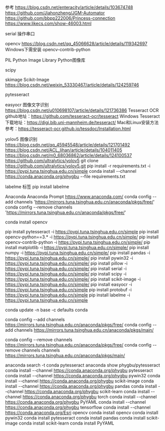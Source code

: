 参考
https://blog.csdn.net/enteracity/article/details/103674748
https://github.com/Jiahonzheng/JGM-Automator
https://github.com/bbpp222006/Princess-connection
https://www.likecs.com/show-46003.html

serial 操作串口

opencv 
https://blog.csdn.net/qq_45066628/article/details/119342697
Windows下需安装 opencv-contrib-python

PIL Python Image Library Python图像库

scipy

skimage Scikit-Image
https://blog.csdn.net/weixin_53330467/article/details/124259746

pytesseract

easyocr 图像文字识别
https://blog.csdn.net/u010698107/article/details/121736386
Tesseract OCR github地址：https://github.com/tesseract-ocr/tesseract
Windows Tesseract下载地址：https://digi.bib.uni-mannheim.de/tesseract/
Mac和Linux安装方法参考：https://tesseract-ocr.github.io/tessdoc/Installation.html

yolov5 图像识别
https://blog.csdn.net/qq_45945548/article/details/121701492
https://blog.csdn.net/ACL_lihan/article/details/104011405
https://blog.csdn.net/m0_68036862/article/details/124100537
https://github.com/ultralytics/yolov5
git clone https://github.com/ultralytics/yolov5.git
pip install -r requirements.txt -i  https://pypi.tuna.tsinghua.edu.cn/simple
conda install --channel https://conda.anaconda.org/phygbu --file requirements.txt

labelme 标签
pip install labelme 

Anaconda
Anaconda Prompt
https://www.anaconda.com/
conda config --add channels 'https://mirrors.tuna.tsinghua.edu.cn/anaconda/pkgs/free/'
conda config --remove channels 'https://mirrors.tuna.tsinghua.edu.cn/anaconda/pkgs/free/'

conda install opencv

pip install pytesseract -i https://pypi.tuna.tsinghua.edu.cn/simple
pip install opencv-python==3.* -i https://pypi.tuna.tsinghua.edu.cn/simple/
pip install opencv-contrib-python -i https://pypi.tuna.tsinghua.edu.cn/simple/
pip install matplotlib -i https://pypi.tuna.tsinghua.edu.cn/simple/
pip install numpy -i https://pypi.tuna.tsinghua.edu.cn/simple/
pip install pandas -i https://pypi.tuna.tsinghua.edu.cn/simple/
pip install pywin32 -i https://pypi.tuna.tsinghua.edu.cn/simple/
pip install pillow -i https://pypi.tuna.tsinghua.edu.cn/simple/
pip install serial -i https://pypi.tuna.tsinghua.edu.cn/simple/
pip install scipy -i https://pypi.tuna.tsinghua.edu.cn/simple/
pip install scikit-image -i https://pypi.tuna.tsinghua.edu.cn/simple/
pip install easyocr -i https://pypi.tuna.tsinghua.edu.cn/simple
pip install protobuf  -i https://pypi.tuna.tsinghua.edu.cn/simple
pip install labelme -i https://pypi.tuna.tsinghua.edu.cn/simple


conda update -n base -c defaults conda

conda config --add channels https://mirrors.tuna.tsinghua.edu.cn/anaconda/pkgs/free/
conda config --add channels https://mirrors.tuna.tsinghua.edu.cn/anaconda/pkgs/main/

conda config --remove channels https://mirrors.tuna.tsinghua.edu.cn/anaconda/pkgs/free/
conda config --remove channels channels https://mirrors.tuna.tsinghua.edu.cn/anaconda/pkgs/main/

anaconda search -t conda pytesseract
anaconda show phygbu/pytesseract
conda install --channel https://conda.anaconda.org/phygbu pytesseract
conda install --channel https://conda.anaconda.org/phygbu pywin32
conda install --channel https://conda.anaconda.org/phygbu scikit-image
conda install --channel https://conda.anaconda.org/phygbu pandas
conda install --channel https://conda.anaconda.org/phygbu scikit-learn
conda install --channel https://conda.anaconda.org/phygbu torch
conda install --channel https://conda.anaconda.org/phygbu PyYAML
conda install --channel https://conda.anaconda.org/phygbu tensorflow
conda install --channel https://conda.anaconda.org/Esri opencv
conda install opencv
conda install pywin32
conda install pytesseract
conda install pandas
conda install scikit-image
conda install scikit-learn
conda install PyYAML